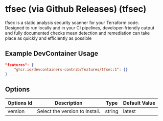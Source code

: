 
# tfsec (via Github Releases) (tfsec)

tfsec is a static analysis security scanner for your Terraform code. Designed to run locally and in your CI pipelines, developer-friendly output and fully documented checks mean detection and remediation can take place as quickly and efficiently as possible

## Example DevContainer Usage

```json
"features": {
    "ghcr.io/devcontainers-contrib/features/tfsec:1": {}
}
```

## Options

| Options Id | Description | Type | Default Value |
|-----|-----|-----|-----|
| version | Select the version to install. | string | latest |


